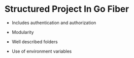 # Structured Project In Go Fiber

* Includes authentication and authorization

* Modularity

* Well described folders

* Use of environment variables

